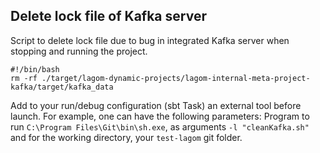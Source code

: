 ## Delete lock file of Kafka server
Script to delete lock file due to bug in integrated Kafka server when stopping and running the project.

```
#!/bin/bash
rm -rf ./target/lagom-dynamic-projects/lagom-internal-meta-project-kafka/target/kafka_data
```

Add to your run/debug configuration (sbt Task) an external tool before launch.
For example, one can have the following parameters: Program to run `C:\Program Files\Git\bin\sh.exe`,
as arguments `-l "cleanKafka.sh"` and for the working directory, your `test-lagom` git folder. 